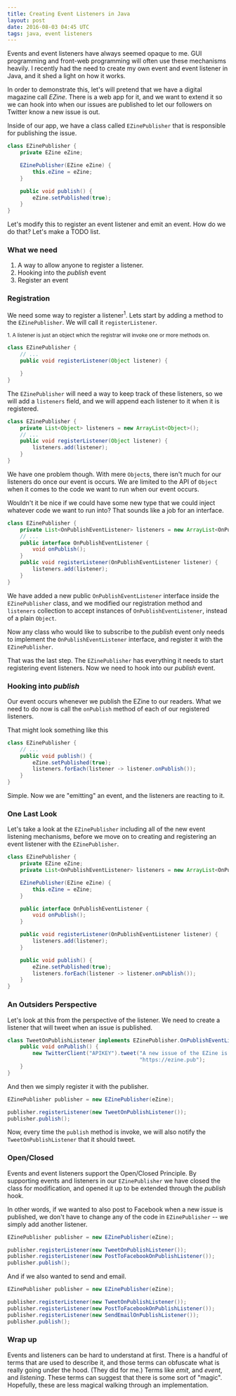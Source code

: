 ```yaml
---
title: Creating Event Listeners in Java
layout: post
date: 2016-08-03 04:45 UTC
tags: java, event listeners
---
```



Events and event listeners have always seemed opaque to me. GUI programming and front-web programming will often use these mechanisms heavily. I recently had the need to create my own event and event listener in Java, and it shed a light on how it works.

In order to demonstrate this, let's will pretend that we have a digital magazine call _EZine_. There is a web app for it, and we want to extend it so we can hook into when our issues are published to let our followers on Twitter know a new issue is out.

Inside of our app, we have a class called `EZinePublisher` that is responsible for publishing the issue.

```java
class EZinePublisher {
    private EZine eZine;

    EZinePublisher(EZine eZine) {
        this.eZine = eZine;
    }

    public void publish() {
        eZine.setPublished(true);
    }
}
```

Let's modify this to register an event listener and emit an event. How do we do that? Let's make a TODO list.

### What we need

1. A way to allow anyone to register a listener.
2. Hooking into the _publish_ event
3. Register an event

### Registration

We need some way to register a listener<sup>1</sup>. Lets start by adding a method to the `EZinePublisher`. We will call it `registerListener`.

<sub>1. A listener is just an object which the registrar will invoke one or more methods on.</sub>

```java
class EZinePublisher {
    // ...
    public void registerListener(Object listener) {

    }
}
```

The `EZinePublisher` will need a way to keep track of these listeners, so we will add a `listeners` field, and we will append each listener to it when it is registered.

```java
class EZinePublisher {
    private List<Object> listeners = new ArrayList<Object>();
    // ...
    public void registerListener(Object listener) {
        listeners.add(listener);
    }
}
```

We have one problem though. With mere `Object`s, there isn't much for our listeners do once our event is occurs. We are limited to the API of `Object` when it comes to the code we want to run when our event occurs.

Wouldn't it be nice if we could have some new type that we could inject whatever code we want to run into? That sounds like a job for an interface.

```java
class EZinePublisher {
    private List<OnPublishEventListener> listeners = new ArrayList<OnPublishEventListener>();
    // ...
    public interface OnPublishEventListener {
        void onPublish();
    }
    public void registerListener(OnPublishEventListener listener) {
        listeners.add(listener);
    }
}
```

We have added a new public `OnPublishEventListener` interface inside the `EZinePublisher` class, and we modified our registration method and `listeners` collection to accept instances of `OnPublishEventListener`, instead of a plain `Object`.

Now any class who would like to subscribe to the _publish_ event only needs to implement the `OnPublishEventListener` interface, and register it with the `EZinePublisher`.

That was the last step. The `EZinePublisher` has everything it needs to start registering event listeners. Now we need to hook into our _publish_ event.

### Hooking into _publish_

Our event occurs whenever we publish the EZine to our readers. What we need to do now is call the `onPublish` method of each of our registered listeners.

That might look something like this

```java
class EZinePublisher {
    // ...
    public void publish() {
        eZine.setPublished(true);
        listeners.forEach(listener -> listener.onPublish());
    }
}
```

Simple. Now we are "emitting" an event, and the listeners are reacting to it.


### One Last Look

Let's take a look at the `EZinePublisher` including all of the new event listening mechanisms, before we move on to creating and registering an event listener with the `EZinePublisher`.

```java
class EZinePublisher {
    private EZine eZine;
    private List<OnPublishEventListener> listeners = new ArrayList<OnPublishEventListener>();

    EZinePublisher(EZine eZine) {
        this.eZine = eZine;
    }

    public interface OnPublishEventListener {
        void onPublish();
    }

    public void registerListener(OnPublishEventListener listener) {
        listeners.add(listener);
    }

    public void publish() {
        eZine.setPublished(true);
        listeners.forEach(listener -> listener.onPublish());
    }
}
```

### An Outsiders Perspective


Let's look at this from the perspective of the listener. We need to create a listener that will tweet when an issue is published.

```java
class TweetOnPublishListener implements EZinePublisher.OnPublishEventListener {
    public void onPublish() {
        new TwitterClient("APIKEY").tweet("A new issue of the EZine is out!\n" + 
                                          "https://ezine.pub");
    }
}
```

And then we simply register it with the publisher.

```java
EZinePublisher publisher = new EZinePublisher(eZine);

publisher.registerListener(new TweetOnPublishListener());
publisher.publish();
```

Now, every time the `publish` method is invoke, we will also notify the `TweetOnPublishListener` that it should tweet.

### Open/Closed

Events and event listeners support the Open/Closed Principle. By supporting events and listeners in our `EZinePublisher` we have closed the class for modification, and opened it up to be extended through the _publish_ hook.

In other words, if we wanted to also post to Facebook when a new issue is published, we don't have to change any of the code in `EZinePublisher` -- we simply add another listener.

```java
EZinePublisher publisher = new EZinePublisher(eZine);

publisher.registerListener(new TweetOnPublishListener());
publisher.registerListener(new PostToFacebookOnPublishListener());
publisher.publish();
```

And if we also wanted to send and email.

```java
EZinePublisher publisher = new EZinePublisher(eZine);

publisher.registerListener(new TweetOnPublishListener());
publisher.registerListener(new PostToFacebookOnPublishListener());
publisher.registerListener(new SendEmailOnPublishListener());
publisher.publish();
```

### Wrap up

Events and listeners can be hard to understand at first. There is a handful of terms that are used to describe it, and those terms can obfuscate what is really going under the hood. (They did for me.) Terms like _emit_, and _event_, and _listening_. These terms can suggest that there is some sort of "magic". Hopefully, these are less magical walking through an implementation.
